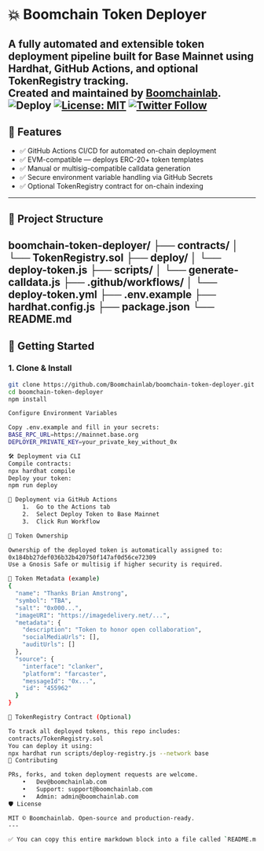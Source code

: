# 💥 Boomchain Token Deployer

A fully automated and extensible token deployment pipeline built for **Base Mainnet** using **Hardhat**, **GitHub Actions**, and optional **TokenRegistry** tracking.  
Created and maintained by [Boomchainlab](https://boomchainlab.com).
![Deploy](https://github.com/Boomchainlab/boomchain-token-deployer/actions/workflows/deploy-token.yml/badge.svg)
[![License: MIT](https://img.shields.io/badge/License-MIT-yellow.svg)](LICENSE)
[![Twitter Follow](https://img.shields.io/twitter/follow/Boomchainlab?style=social)](https://twitter.com/BoomchainLabs)
---

## 🧱 Features

- ✅ GitHub Actions CI/CD for automated on-chain deployment  
- ✅ EVM-compatible — deploys ERC-20+ token templates  
- ✅ Manual or multisig-compatible calldata generation  
- ✅ Secure environment variable handling via GitHub Secrets  
- ✅ Optional TokenRegistry contract for on-chain indexing  

---

## 📁 Project Structure
boomchain-token-deployer/
├── contracts/
│   └── TokenRegistry.sol
├── deploy/
│   └── deploy-token.js
├── scripts/
│   └── generate-calldata.js
├── .github/workflows/
│   └── deploy-token.yml
├── .env.example
├── hardhat.config.js
├── package.json
└── README.md
---

## 🚀 Getting Started

### 1. Clone & Install

```bash
git clone https://github.com/Boomchainlab/boomchain-token-deployer.git
cd boomchain-token-deployer
npm install

Configure Environment Variables

Copy .env.example and fill in your secrets:
BASE_RPC_URL=https://mainnet.base.org
DEPLOYER_PRIVATE_KEY=your_private_key_without_0x

🛠 Deployment via CLI
Compile contracts:
npx hardhat compile
Deploy your token:
npm run deploy

🧾 Deployment via GitHub Actions
	1.	Go to the Actions tab
	2.	Select Deploy Token to Base Mainnet
	3.	Click Run Workflow

🔐 Token Ownership

Ownership of the deployed token is automatically assigned to:
0x184bb27def036b32b420750f147af0d56ce72309
Use a Gnosis Safe or multisig if higher security is required.

🧠 Token Metadata (example)
{
  "name": "Thanks Brian Amstrong",
  "symbol": "TBA",
  "salt": "0x000...",
  "imageURI": "https://imagedelivery.net/...",
  "metadata": {
    "description": "Token to honor open collaboration",
    "socialMediaUrls": [],
    "auditUrls": []
  },
  "source": {
    "interface": "clanker",
    "platform": "farcaster",
    "messageId": "0x...",
    "id": "455962"
  }
}

🧬 TokenRegistry Contract (Optional)

To track all deployed tokens, this repo includes:
contracts/TokenRegistry.sol
You can deploy it using:
npx hardhat run scripts/deploy-registry.js --network base
🤝 Contributing

PRs, forks, and token deployment requests are welcome.
	•	Dev@boomchainlab.com
	•	Support: support@boomchainlab.com
	•	Admin: admin@boomchainlab.com
🛡 License

MIT © Boomchainlab. Open-source and production-ready.
---

✅ You can copy this entire markdown block into a file called `README.md` in your GitHub repo.

